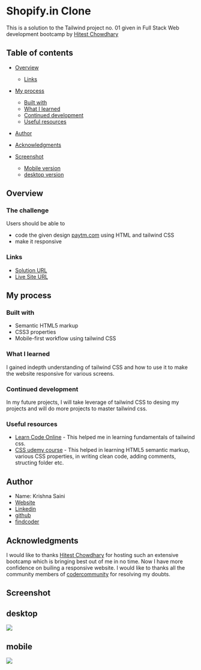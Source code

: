 # Shopify.in Clone 
This is a solution to the Tailwind project no. 01 given in Full Stack Web development bootcamp by [Hitest Chowdhary](https://www.linkedin.com/in/hiteshchoudhary/?originalSubdomain=in)

## Table of contents

- [Overview](#overview)

  - [Links](#links)
- [My process](#my-process)
  - [Built with](#built-with)
  - [What I learned](#what-i-learned)
  - [Continued development](#continued-development)
  - [Useful resources](#useful-resources)
- [Author](#author)
- [Acknowledgments](#acknowledgments)
- [Screenshot](#screenshot)
  - [Mobile version](#mobile)
  - [desktop version](#desktop)

## Overview

### The challenge

Users should be able to


- code the given design [paytm.com](https://www.paytm.com/) using HTML and tailwind CSS
- make it responsive


### Links
-  [Solution URL](https://github.com/krishna-saini/responsive-paytm-clone-tailwind)
-  [Live Site URL](https://fully-responsive-paytm-clone.netlify.app/)

## My process

### Built with

- Semantic HTML5 markup
- CSS3 properties
- Mobile-first workflow using tailwind CSS

### What I learned
I gained indepth understanding of tailwind CSS and how to use it to make the website responsive for various screens.

### Continued development
In my future projects, I will take leverage of tailwind CSS to desing my projects and will do more projects to master tailwind css.

### Useful resources

- [Learn Code Online](https://web.learncodeonline.in/) - This helped me in learning fundamentals of tailwind css.
- [CSS udemy course](https://www.udemy.com/course/design-and-develop-a-killer-website-with-html5-and-css3/) - This helped in learning HTML5 semantic markup, various CSS properties, in writing clean code, adding comments, structing folder etc.

## Author
- Name: Krishna Saini
- [Website](https://krishna-saini.netlify.app/)
-  [Linkedin](https://www.linkedin.com/in/krishna-saini-39b4126a/)
- [github](https://github.com/krishna-saini)
- [findcoder](https://www.findcoder.io/u/krishnasaini)


## Acknowledgments
I would like to thanks [Hitest Chowdhary](https://www.linkedin.com/in/hiteshchoudhary/?originalSubdomain=in) for hosting such an extensive bootcamp which is bringing best out of me in no time. Now I have more confidence on builing a responsive website.
I would like to thanks all the community members of [codercommunity](https://web.codercommunity.io/) for resolving my doubts. 

## Screenshot
## desktop
![](https://github.com/krishna-saini/responsive-paytm-clone-tailwind/blob/main/imgs/full%20page%20desktop.png)

## mobile
![](https://github.com/krishna-saini/responsive-paytm-clone-tailwind/blob/main/imgs/full%20page%20mobile.png)

